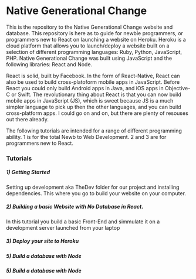 <h1> Native Generational Change </h1>

<p>This is the repository to the Native Generational Change website and database.  This repository is here as to guide for newbie programmers, or programmers new to React on launching a website on Heroku. Heroku is a cloud platform that allows you to launch/deploy a website built on a selection of different programming languages: Ruby, Python, JavaScript, PHP.   
Native Generational Change was built using JavaScript and the following libraries: React and Node.  
</p>

<p>
React is solid, built by Facebook.  In the form of React-Native, React can also be used to build cross-platoform mobile apps in JavaScript.  Before React you could only build Android apps in Java, and iOS apps in Objective-C or Swift.  The revolutionary thing about React is that you can now build mobile apps in JavaScript (JS), which is sweet because JS is a much simpler language to pick up then the other languages, and you can build cross-platform apps.  I could go on and on, but there are plenty of resouses out there already.  
</p>

<p> The following tutorials are intended for a range of different programming ability.  1 is for the total Newb to Web Development.  2 and 3 are for programmers new to React.</p>

<h3> Tutorials </h3>

<p> <h5> 1) Getting Started </h5>  </p>
<p> Setting up development aka TheDev folder for our project and installing dependencies.  This where you go to build your website on your computer.</p>

<p> <h5>  2) Building a basic Website with No Database in React. </h5> </p>
<p> In this tutorial you build a basic Front-End and simmulate it on a development server launched from your laptop</>

<p> <h5> 3) Deploy your site to Heroku </h5> </p>

<p> <h5> 5) Build a database with Node </h5> </p>

<p> <h5> 5) Build a database with Node </h5> </p>




